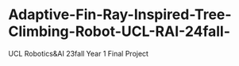 # Adaptive-Fin-Ray-Inspired-Tree-Climbing-Robot-UCL-RAI-24fall-
UCL Robotics&amp;AI 23fall Year 1 Final Project
